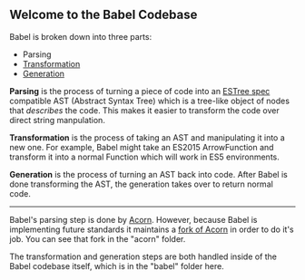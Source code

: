 ## Welcome to the Babel Codebase

Babel is broken down into three parts:

- Parsing
- [Transformation](babel/transformation/)
- [Generation](babel/generation/)

**Parsing** is the process of turning a piece of code into an [ESTree spec](https://github.com/estree/estree) compatible AST (Abstract
Syntax Tree) which is a tree-like object of nodes that _describes_ the code.
This makes it easier to transform the code over direct string manpulation.

**Transformation** is the process of taking an AST and manipulating it into
a new one. For example, Babel might take an ES2015 ArrowFunction and transform
it into a normal Function which will work in ES5 environments.

**Generation** is the process of turning an AST back into code. After Babel is
done transforming the AST, the generation takes over to return normal code.

---

Babel's parsing step is done by [Acorn](https://github.com/marijnh/acorn). However, because Babel is implementing
future standards it maintains a [fork of Acorn](acorn/) in order to do it's job. You can
see that fork in the "acorn" folder.

The transformation and generation steps are both handled inside of the Babel
codebase itself, which is in the "babel" folder here.
